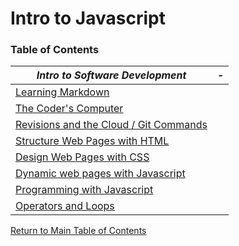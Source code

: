 # Intro to Javascript

<h3 style=“display:block;
           margin-left: auto;
           margin-right:auto;
           text-align: center;“>
  Table of Contents</h3> 
  
  _Intro to Software Development_ | -
------------ | -------------
[Learning Markdown](https://github.com/TraceDugar/reading-notes/blob/main/102/class1.md) | []()
[The Coder's Computer](https://github.com/TraceDugar/reading-notes/blob/main/102/class2.md) | []()
[Revisions and the Cloud / Git Commands](https://github.com/TraceDugar/reading-notes/blob/main/102/class3.md) | []()
[Structure Web Pages with HTML](https://github.com/TraceDugar/reading-notes/blob/main/102/class4.md) | []()
[Design Web Pages with CSS](https://github.com/TraceDugar/reading-notes/blob/main/102/class5.md) | []()
[Dynamic web pages with Javascript](https://github.com/TraceDugar/reading-notes/blob/main/102/class6.md) | []()
[Programming with Javascript](https://github.com/TraceDugar/reading-notes/blob/main/102/class7.md) | []()
[Operators and Loops](https://github.com/TraceDugar/reading-notes/blob/main/102/class8.md) | []()


[Return to Main Table of Contents](https://github.com/TraceDugar/reading-notes)

